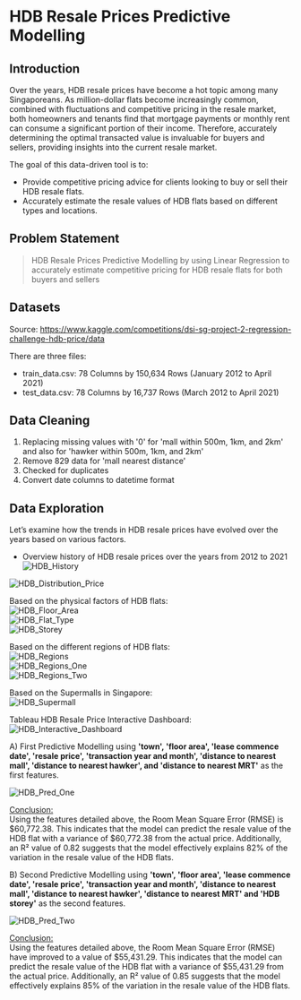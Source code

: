 # HDB Resale Prices Predictive Modelling

## Introduction

Over the years, HDB resale prices have become a hot topic among many Singaporeans. As million-dollar flats become increasingly common, combined with fluctuations and competitive pricing in the resale market, both homeowners and tenants find that mortgage payments or monthly rent can consume a significant portion of their income. Therefore, accurately determining the optimal transacted value is invaluable for buyers and sellers, providing insights into the current resale market. <br> 

The goal of this data-driven tool is to:  
- Provide competitive pricing advice for clients looking to buy or sell their HDB resale flats.  
- Accurately estimate the resale values of HDB flats based on different types and locations.  

## Problem Statement
> HDB Resale Prices Predictive Modelling by using Linear Regression to accurately estimate competitive pricing for HDB resale flats for both buyers and sellers

## Datasets 

Source: https://www.kaggle.com/competitions/dsi-sg-project-2-regression-challenge-hdb-price/data <br>

There are three files: <br>
- train_data.csv: 78 Columns by 150,634 Rows (January 2012 to April 2021)
- test_data.csv: 78 Columns by 16,737 Rows (March 2012 to April 2021)


## Data Cleaning 
1. Replacing missing values with '0' for 'mall within 500m, 1km, and 2km' and also for 'hawker within 500m, 1km, and 2km' <br>
2. Remove 829 data for 'mall nearest distance' <br>
3. Checked for duplicates <br>
4. Convert date columns to datetime format <br>

## Data Exploration 
Let’s examine how the trends in HDB resale prices have evolved over the years based on various factors. <br>

- Overview history of HDB resale prices over the years from 2012 to 2021
![HDB_History](/images/HDB_History.png) <br>

![HDB_Distribution_Price](/images/HDB_Dist_Price.png) <br>

Based on the physical factors of HDB flats: <br>
![HDB_Floor_Area](/images/HDB_Floor_Area.png) <br>
![HDB_Flat_Type](/images/HDB_Flat_Type.png) <br>
![HDB_Storey](/images/HDB_Storey.png) <br>

Based on the different regions of HDB flats: <br>
![HDB_Regions](/images/HDB_Regions.png) <br>
![HDB_Regions_One](/images/HDB_Regions_1.png) <br>
![HDB_Regions_Two](/images/HDB_Regions_2.png) <br>

Based on the Supermalls in Singapore: <br>
![HDB_Supermall](/images/HDB_Supermall.png) <br>

Tableau HDB Resale Price Interactive Dashboard: <br>
![HDB_Interactive_Dashboard](/images/HDB_Interactive_Dashboard.png) <br>

A) First Predictive Modelling using **'town', 'floor area', 'lease commence date', 'resale price', 'transaction year and month', 'distance to nearest mall', 'distance to nearest hawker', and 'distance to nearest MRT'** as the first features. <br> 

![HDB_Pred_One](/images/HDB_Pred_One.png) <br>

<u>Conclusion: </u> <br>
Using the features detailed above, the Room Mean Square Error (RMSE) is $60,772.38. This indicates that the model can predict the resale value of the HDB flat with a variance of $60,772.38 from the actual price. Additionally, an R² value of 0.82 suggests that the model effectively explains 82% of the variation in the resale value of the HDB flats. <br> 

B) Second Predictive Modelling using **'town', 'floor area', 'lease commence date', 'resale price', 'transaction year and month', 'distance to nearest mall', 'distance to nearest hawker', 'distance to nearest MRT' and 'HDB storey'** as the second features. <br> 

![HDB_Pred_Two](/images/HDB_Pred_Two.png) <br>

<u>Conclusion: </u> <br>
Using the features detailed above, the Room Mean Square Error (RMSE) have improved to a value of $55,431.29. This indicates that the model can predict the resale value of the HDB flat with a variance of $55,431.29 from the actual price. Additionally, an R² value of 0.85 suggests that the model effectively explains 85% of the variation in the resale value of the HDB flats. <br> 
